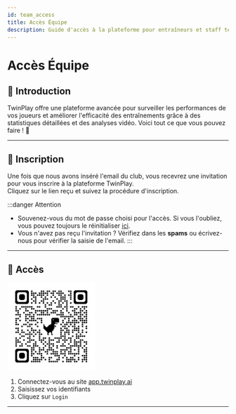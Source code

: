 ```yaml
---
id: team_access
title: Accès Équipe
description: Guide d'accès à la plateforme pour entraîneurs et staff technique.
---
```


# Accès Équipe

## 🔹 Introduction

TwinPlay offre une plateforme avancée pour surveiller les performances de vos joueurs et améliorer l'efficacité des entraînements grâce à des statistiques détaillées et des analyses vidéo. Voici tout ce que vous pouvez faire ! 🚀

---

## 📧 Inscription

Une fois que nous avons inséré l'email du club, vous recevrez une invitation pour vous inscrire à la plateforme TwinPlay.  
Cliquez sur le lien reçu et suivez la procédure d'inscription.

:::danger Attention

- Souvenez-vous du mot de passe choisi pour l'accès. Si vous l'oubliez, vous pouvez toujours le réinitialiser [ici](https://app.twinplay.ai/accounts/password_reset/).  
- Vous n'avez pas reçu l'invitation ? Vérifiez dans les **spams** ou écrivez-nous pour vérifier la saisie de l'email.
:::

---

## 🔑 Accès

<img src="/img/qrcode_app.twinplay.ai.png" alt="qr_wifi" width="200" />

1. Connectez-vous au site <a href="https://app.twinplay.ai" target="_blank">app.twinplay.ai</a>
2. Saisissez vos identifiants
3. Cliquez sur `Login`

---
